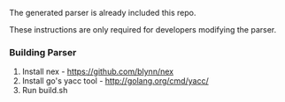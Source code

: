 The generated parser is already included this repo.

These instructions are only required for developers modifying the parser.

### Building Parser

1.  Install nex - https://github.com/blynn/nex
2.  Install go's yacc tool - http://golang.org/cmd/yacc/
3.  Run build.sh